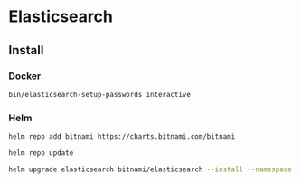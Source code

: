 # Elasticsearch

## Install

### Docker

```bash
bin/elasticsearch-setup-passwords interactive
```

### Helm

```bash
helm repo add bitnami https://charts.bitnami.com/bitnami

helm repo update

helm upgrade elasticsearch bitnami/elasticsearch --install --namespace elasticsearch --create-namespace --values values.yaml --version 19.1.11
```
